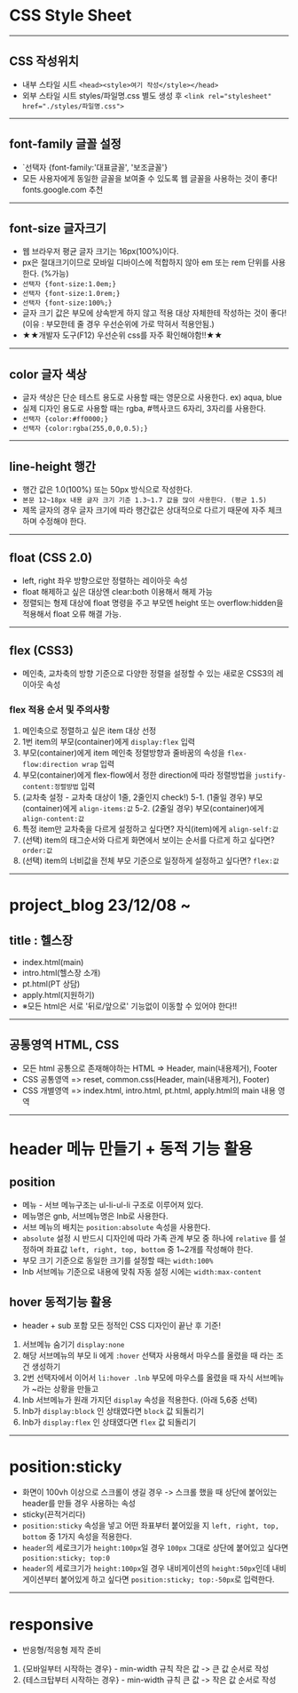 # CSS Style Sheet
----
## CSS 작성위치
* 내부 스타일 시트 `<head><style>여기 작성</style></head>`
* 외부 스타일 시트 styles/파일명.css 별도 생성 후
    `<link rel="stylesheet" href="./styles/파일명.css">`
----
## font-family 글꼴 설정
* `선택자 {font-family:'대표글꼴', '보조글꼴'}
* 모든 사용자에게 동일한 글꼴을 보여줄 수 있도록 웹 글꼴을 사용하는 것이 좋다! fonts.google.com 추천
----
## font-size 글자크기
* 웹 브라우저 평균 글자 크기는 16px(100%)이다.
* px은 절대크기이므로 모바일 디바이스에 적합하지 않아 em 또는 rem 단위를 사용한다. (%가능)
* `선택자 {font-size:1.0em;}`
* `선택자 {font-size:1.0rem;}`
* `선택자 {font-size:100%;}`
* 글자 크기 값은 부모에 상속받게 하지 않고 적용 대상 자체한테 작성하는 것이 좋다! (이유 : 부모한테 줄 경우 우선순위에 가로 막혀서 적용안됨.)
* ★★개발자 도구(F12) 우선순위 css를 자주 확인해야함!!★★
----
## color 글자 색상
* 글자 색상은 단순 테스트 용도로 사용할 때는 영문으로 사용한다. ex) aqua, blue
* 실제 디자인 용도로 사용할 때는 rgba, #헥사코드 6자리, 3자리를 사용한다.
* `선택자 {color:#ff0000;}`
* `선택자 {color:rgba(255,0,0,0.5);}`
----
## line-height 행간
* 행간 값은 1.0(100%) 또는 50px 방식으로 작성한다.
* `본문 12~18px 내용 글자 크기 기준 1.3~1.7 값을 많이 사용한다. (평균 1.5)`
* 제목 글자의 경우 글자 크기에 따라 행간값은 상대적으로 다르기 때문에 자주 체크하며 수정해야 한다.
----
## float (CSS 2.0)
* left, right 좌우 방향으로만 정렬하는 레이아웃 속성
* float 해제하고 싶은 대상엔 clear:both 이용해서 해제 가능
* 정렬되는 형제 대상에 float 명령을 주고 부모엔 height 또는 overflow:hidden을 적용해서 float 오류 해결 가능.
----
## flex (CSS3)
* 메인축, 교차축의 방향 기준으로 다양한 정렬을 설정할 수 있는 새로운 CSS3의 레이아웃 속성
### flex 적용 순서 및 주의사항
1. 메인축으로 정렬하고 싶은 item 대상 선정
2. 1번 item의 부모(container)에게 `display:flex` 입력
3. 부모(container)에게 item 메인축 정렬방향과 줄바꿈의 속성을 `flex-flow:direction wrap` 입력
4. 부모(container)에게 flex-flow에서 정한 direction에 따라 정렬방법을 `justify-content:정렬방법` 입력
5. (교차축 설정 - 교차축 대상이 1줄, 2줄인지 check!)
5-1. (1줄일 경우) 부모(container)에게 `align-items:값`
5-2. (2줄일 경우) 부모(container)에게 `align-content:값`
6. 특정 item만 교차축을 다르게 설정하고 싶다면? 자식(item)에게 `align-self:값`
7. (선택) item의 태그순서와 다르게 화면에서 보이는 순서를 다르게 하고 싶다면? `order:값`
8. (선택) item의 너비값을 전체 부모 기준으로 일정하게 설정하고 싶다면? `flex:값`
----
# project_blog 23/12/08 ~
## title : 헬스장
* index.html(main)
* intro.html(헬스장 소개)
* pt.html(PT 상담)
* apply.html(지원하기)
* ※모든 html은 서로 '뒤로/앞으로' 기능없이 이동할 수 있어야 한다!!
----
## 공통영역 HTML, CSS
* 모든 html 공통으로 존재해야하는 HTML => Header, main(내용제거), Footer
* CSS 공통영역 => reset, common.css(Header, main(내용제거), Footer)
* CSS 개별영역 => index.html, intro.html, pt.html, apply.html의 main 내용 영역
----
# header 메뉴 만들기 + 동적 기능 활용
## position
* 메뉴 - 서브 메뉴구조는 ul-li-ul-li 구조로 이루어져 있다.
* 메뉴명은 gnb, 서브메뉴명은 lnb로 사용한다.
* 서브 메뉴의 배치는 `position:absolute` 속성을 사용한다.
* `absolute` 설정 시 반드시 디자인에 따라 가족 관계 부모 중 하나에 `relative` 를 설정하며 좌표값 `left, right, top, bottom` 중 1~2개를 작성해야 한다.
* 부모 크기 기준으로 동일한 크기를 설정할 때는 `width:100%`
* lnb 서브메뉴 기준으로 내용에 맞춰 자동 설정 시에는 `width:max-content`
## hover 동적기능 활용
* header + sub 포함 모든 정적인 CSS 디자인이 끝난 후 기준!
1. 서브메뉴 숨기기 `display:none`
2. 해당 서브메뉴의 부모 li 에게 `:hover` 선택자 사용해서 마우스를 올렸을 때 라는 조건 생성하기
3. 2번 선택자에서 이어서 `li:hover .lnb` 부모에 마우스를 올렸을 때 자식 서브메뉴가 ~라는 상황을 만들고
4. lnb 서브메뉴가 원래 가지던 `display` 속성을 적용한다. (아래 5,6중 선택)
5. lnb가 `display:block` 인 상태였다면 `block` 값 되돌리기
6. lnb가 `display:flex` 인 상태였다면 `flex` 값 되돌리기
----
# position:sticky
* 화면이 100vh 이상으로 스크롤이 생길 경우 -> 스크롤 했을 때 상단에 붙어있는 header를 만들 경우 사용하는 속성
* sticky(끈적거리다)
* `position:sticky` 속성을 넣고 어떤 좌표부터 붙어있을 지 `left, right, top, bottom` 중 1가지 속성을 적용한다.
* `header`의 세로크기가 `height:100px`일 경우 `100px` 그대로 상단에 붙어있고 싶다면 `position:sticky; top:0`
* `header`의 세로크기가 `height:100px`일 경우 내비게이션의 `height:50px`인데 내비게이션부터 붙어있게 하고 싶다면 `position:sticky; top:-50px`로 입력한다.
----
# responsive 
* 반응형/적응형 제작 준비
1. {모바일부터 시작하는 경우} - min-width 규칙 작은 값 -> 큰 값 순서로 작성
2. {테스크탑부터 시작하는 경우} - min-width 규칙 큰 값 -> 작은 값 순서로 작성